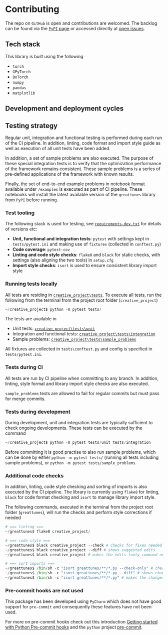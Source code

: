 # Contributing

The repo on `GitHub` is open and contributions are welcomed. The backlog can be found via the 
[`PyPI` page](https://pypi.org/project/greattunes/) or accessed directly at 
[open issues](https://github.com/svedel/greattunes/issues).

## Tech stack

This library is built using the following
* `torch`
* `GPyTorch`
* `BoTorch`
* `numpy`
* `pandas`
* `matplotlib`

## Development and deployment cycles

## Testing strategy

Regular unit, integration and functional testing is performed during each run of the CI pipeline. In addition, linting, 
code format and import style guide as well as execution of all unit tests have been added.

In addition, a set of sample problems are also executed. The purpose of these special integration tests is to verify
that the optimization performance of the framework remains consistent. These sample problems is a series of pre-defined
applications of the framework with known results.

Finally, the set of end-to-end example problems in notebook format available under `/examples` is executed as part of
CI pipeline. These notebooks will install the latest available version of the `greattunes` library from `PyPI` before 
running.

### Test tooling

The following stack is used for testing, see [`requirements-dev.txt`](requirements-dev.txt) for details of versions etc:
* **Unit, functional and integration tests**: `pytest` with settings kept in `tests/pytest.ini` and making use of `fixtures` 
  (collected in `conftest.py`)
* **Code coverage**: `pytest-cov`
* **Linting and code style checks**: `flake8` and `black` for static checks, with settings (also aligning the two tools) 
  in  `setup.cfg`
* **Import style checks**: `isort` is used to ensure consistent library import style

### Running tests locally

All tests are residing in [`creative_project\tests`](tests). To execute all tests, run the following from the terminal 
from the project root folder (`creative_project`)
```python
~/creative_project$ python -m pytest tests/
```

The tests are available in 
* Unit tests: [`creative_project\tests\unit`](tests/unit)
* Integration and functional tests: [`creative_project\tests\integration`](tests/integration)
* Sample problems: [`creative_project\tests\sample_problems`](tests/sample_problems)

All fixtures are collected in `tests\conftest.py` and config is specified in `tests/pytest.ini`.

### Tests during CI
All tests are run by CI pipeline when committing to any branch. In addition, linting, style format and library import
style checks are also executed.

`sample_problems` tests are allowed to fail for regular commits but must pass for merge commits.

### Tests during development
During development, unit and integration tests are typically sufficient to check ongoing developments. These tests can
be executed by the command
```python
~/creative_project$ python -m pytest tests/unit tests/integration
```
Before committing it is good practise to also run sample problems, which can be done by either `python -m pytest tests/`
(running all tests including sample problems), or `python -m pytest tests/sample_problems`.

### Additional code checks 
In addition, linting, code style checking and sorting of imports is also executed by the CI pipeline. The library is
currently using `flake8` for linting, `black` for code format checking and `isort` to manage library import style.

The following commands, executed in the terminal from the project root folder (`greattunes`), will run the checks 
and perform style corrections if needed
```python
# === linting ===
~/greattunes$ flake8 creative_project/

# === code style ===
~/greattunes$ black creative_project --check # checks for fixes needed
~/greattunes$ black creative_project --diff # shows suggested edits
~/greattunes$ black creative_project # makes the edits (only command needed to update the code)

# === sort imports ===
~/greattunes$ /bin/sh -c "isort greattunes/**/*.py --check-only" # checks for sorting opportunities
~/greattunes$ /bin/sh -c "isort greattunes/**/*.py --diff" # shows changes that could be done
~/greattunes$ /bin/sh -c "isort greattunes/**/*.py" # makes the changes (only command needed to update the code)
```

### Pre-commit hooks are not used
This package has been developed using `PyCharm` which does not have good support for `pre-commit` and consequently these 
features have not been used.

For more on pre-commit hooks check out this introduction 
[Getting started with Python Pre-commit hooks](https://towardsdatascience.com/getting-started-with-python-pre-commit-hooks-28be2b2d09d5) 
and the `python` project [pre-commit](https://pre-commit.com/#intro).
